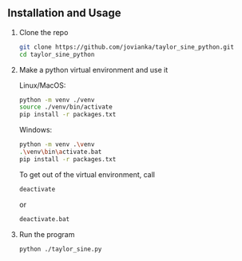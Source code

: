 ## Installation and Usage
1. Clone the repo
   ```sh
   git clone https://github.com/jovianka/taylor_sine_python.git
   cd taylor_sine_python
   ```

2. Make a python virtual environment and use it

   Linux/MacOS:
   ```sh
   python -m venv ./venv
   source ./venv/bin/activate
   pip install -r packages.txt
   ```
   
   Windows:
   ```sh
   python -m venv .\venv
   .\venv\bin\activate.bat
   pip install -r packages.txt
   ```

   To get out of the virtual environment, call
   ```sh
   deactivate
   ```
   or
   ```sh
   deactivate.bat
   ```

4. Run the program
   ```sh
   python ./taylor_sine.py
   ```
